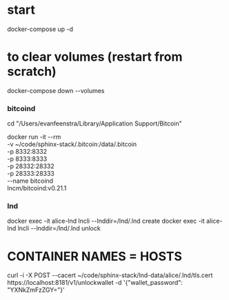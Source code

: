 # start

docker-compose up -d

# to clear volumes (restart from scratch)

docker-compose down --volumes

### bitcoind

cd "/Users/evanfeenstra/Library/Application Support/Bitcoin"

docker run -it --rm \
 -v ~/code/sphinx-stack/.bitcoin:/data/.bitcoin \
 -p 8332:8332 \
 -p 8333:8333 \
 -p 28332:28332 \
 -p 28333:28333 \
 --name bitcoind \
 lncm/bitcoind:v0.21.1

### lnd

docker exec -it alice-lnd lncli --lnddir=/lnd/.lnd create
docker exec -it alice-lnd lncli --lnddir=/lnd/.lnd unlock

# CONTAINER NAMES = HOSTS

curl -i -X POST --cacert ~/code/sphinx-stack/lnd-data/alice/.lnd/tls.cert https://localhost:8181/v1/unlockwallet -d '{"wallet_password": "YXNkZmFzZGY="}'
